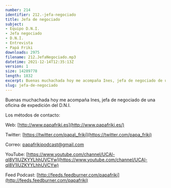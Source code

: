 ```yaml
---
number: 214
identifier: 212.-jefa-negociado
title: Jefa de negociado
subject:
- Equipo D.N.I.
- Jefa negociado
- D.N.I.
- Entrevista
- Papá Friki
downloads: 2975
filename: 212.JefaNegociado.mp3
datetime: 2021-12-14T12:35:13Z
version: 1
size: 14289778
length: 1832
excerpt: Buenas muchachada hoy me acompaña Ines, jefa de negociado de una oficina de expedición del DNI.
slug: jefa-de-negociado
---
```

Buenas muchachada hoy me acompaña Ines, jefa de negociado de una oficina de expedición del D.N.I.

Los métodos de contacto:

Web: [http://www.papafriki.es](http://www.papafriki.es/)

Twitter: [https://twitter.com/papa\_friki](https://twitter.com/papa_friki)

Correo: [papafrikipodcast@gmail.com](https://archive.org/details/papafrikipodast@gmail.com)

YouTube: [https://www.youtube.com/channel/UCAl-ql8V1IUZKYYLhhUVCYw](https://www.youtube.com/channel/UCAl-ql8V1IUZKYYLhhUVCYw)

Feed Podcast: [http://feeds.feedburner.com/papafriki](http://feeds.feedburner.com/papafriki)